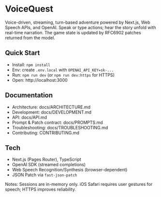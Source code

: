 # VoiceQuest

Voice-driven, streaming, turn-based adventure powered by Next.js, Web Speech APIs, and OpenAI. Speak or type actions; hear the story unfold with real-time narration. The game state is updated by RFC6902 patches returned from the model.

## Quick Start
- Install: `npm install`
- Env: create `.env.local` with `OPENAI_API_KEY=sk-...`
- Run: `npm run dev` (or `npm run dev:https` for HTTPS)
- Open: http://localhost:3000

## Documentation
- Architecture: docs/ARCHITECTURE.md
- Development: docs/DEVELOPMENT.md
- API: docs/API.md
- Prompt & Patch contract: docs/PROMPTS.md
- Troubleshooting: docs/TROUBLESHOOTING.md
- Contributing: CONTRIBUTING.md

## Tech
- Next.js (Pages Router), TypeScript
- OpenAI SDK (streamed completions)
- Web Speech Recognition/Synthesis (browser-dependent)
- JSON Patch via `fast-json-patch`

Notes: Sessions are in-memory only. iOS Safari requires user gestures for speech; HTTPS improves reliability.

